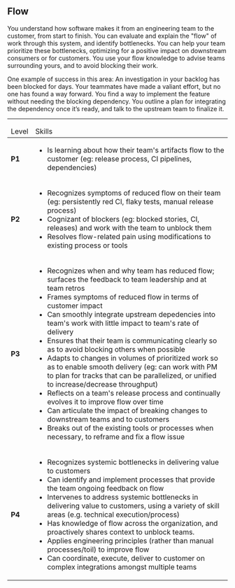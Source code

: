 <!--- This file was GENERATED.  Do not edit it directly.  Instead, edit the corresponding YAML file --->
## Flow

You understand how software makes it from an engineering team to the customer, from start to finish. You can evaluate and explain the "flow" of work through this system, and identify bottlenecks. You can help your team prioritize these bottlenecks, optimizing for a positive impact on downstream consumers or for customers. You use your flow knowledge to advise teams surrounding yours, and to avoid blocking their work.

One example of success in this area: An investigation in your backlog has been blocked for days. Your teammates have made a valiant effort, but no one has found a way forward. You find a way to implement the feature without needing the blocking dependency. You outline a plan for integrating the dependency once it’s ready, and talk to the upstream team to finalize it.

---

<table>
<tbody>

<thead>
<td>Level</td><td>Skills</td>
</thead>

<tr>
<td><strong>P1</strong></td>
<td valign="top"><ul>
  <li>Is learning about how their team's artifacts flow to the customer (eg: release process, CI pipelines, dependencies)</li>
</ul></td>
</tr>

<tr>
<td><strong>P2</strong></td>
<td valign="top"><ul>
  <li>Recognizes symptoms of reduced flow on their team (eg: persistently red CI, flaky tests, manual release process)</li>

  <li>Cognizant of blockers (eg: blocked stories, CI, releases) and work with the team to unblock them</li>

  <li>Resolves flow-related pain using modifications to existing process or tools</li>
</ul></td>
</tr>

<tr>
<td><strong>P3</strong></td>
<td valign="top"><ul>
  <li>Recognizes when and why team has reduced flow; surfaces the feedback to team leadership and at team retros</li>

  <li>Frames symptoms of reduced flow in terms of customer impact</li>

  <li>Can smoothly integrate upstream depedencies into team's work with little impact to team's rate of delivery</li>

  <li>Ensures that their team is communicating clearly so as to avoid blocking others when possible</li>

  <li>Adapts to changes in volumes of prioritized work so as to enable smooth delivery (eg: can work with PM to plan for tracks that can be parallelized, or unified to increase/decrease throughput)</li>

  <li>Reflects on a team's release process and continually evolves it to improve flow over time</li>

  <li>Can articulate the impact of breaking changes to downstream teams and to customers</li>

  <li>Breaks out of the existing tools or processes when necessary, to reframe and fix a flow issue</li>
</ul></td>
</tr>

<tr>
<td><strong>P4</strong></td>
<td valign="top"><ul>
  <li>Recognizes systemic bottlenecks in delivering value to customers</li>

  <li>Can identify and implement processes that provide the team ongoing feedback on flow</li>

  <li>Intervenes to address systemic bottlenecks in delivering value to customers, using a variety of skill areas (e.g. technical execution/process)</li>

  <li>Has knowledge of flow across the organization, and proactively shares context to unblock teams.</li>

  <li>Applies engineering principles (rather than manual processes/toil) to improve flow</li>

  <li>Can coordinate, execute, deliver to customer on complex integrations amongst multiple teams</li>
</ul></td>
</tr>



</tbody></table>
